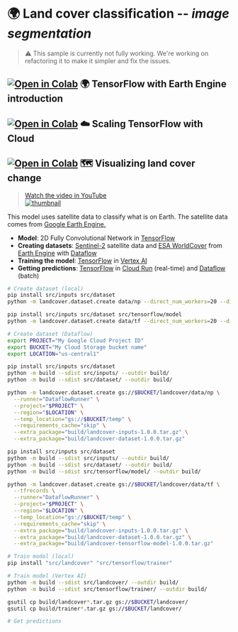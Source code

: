 # 🌍 Land cover classification -- _image segmentation_

> ⚠️ This sample is currently not fully working. We're working on refactoring it to make it simpler and fix the issues.

## [![Open in Colab](https://colab.research.google.com/assets/colab-badge.svg)](https://colab.research.google.com/github/GoogleCloudPlatform/python-docs-samples/blob/main/people-and-planet-ai/land-cover-classification/README.ipynb) 🌍 TensorFlow with Earth Engine introduction

## [![Open in Colab](https://colab.research.google.com/assets/colab-badge.svg)](https://colab.research.google.com/github/GoogleCloudPlatform/python-docs-samples/blob/main/people-and-planet-ai/land-cover-classification/cloud-tensorflow.ipynb) ☁️ Scaling TensorFlow with Cloud

## [![Open in Colab](https://colab.research.google.com/assets/colab-badge.svg)](https://colab.research.google.com/github/GoogleCloudPlatform/python-docs-samples/blob/main/people-and-planet-ai/land-cover-classification/land-cover-change.ipynb) 🗺️ Visualizing land cover change

> [Watch the video in YouTube<br> ![thumbnail](http://img.youtube.com/vi/zImQf91ffFo/0.jpg)](https://youtu.be/zImQf91ffFo)

This model uses satellite data to classify what is on Earth. The satellite data comes from [Google Earth Engine.](https://earthengine.google.com/)

* **Model**: 2D Fully Convolutional Network in [TensorFlow]
* **Creating datasets**: [Sentinel-2] satellite data and [ESA WorldCover] from [Earth Engine] with [Dataflow]
* **Training the model**: [TensorFlow] in [Vertex AI]
* **Getting predictions**: [TensorFlow] in [Cloud Run] (real-time) and [Dataflow] (batch)

[Sentinel-2]: https://developers.google.com/earth-engine/datasets/catalog/COPERNICUS_S2
[ESA WorldCover]: https://developers.google.com/earth-engine/datasets/catalog/ESA_WorldCover_v100

[Cloud Run]: https://cloud.google.com/run
[Dataflow]: https://cloud.google.com/dataflow
[Earth Engine]: https://earthengine.google.com/
[TensorFlow]: https://www.tensorflow.org/
[Vertex AI]: https://cloud.google.com/vertex-ai

```sh
# Create dataset (local)
pip install src/inputs src/dataset
python -m landcover.dataset.create data/np --direct_num_workers=20 --direct_running_mode=multi_threading

pip install src/inputs src/dataset src/tensorflow/model
python -m landcover.dataset.create data/tf --direct_num_workers=20 --direct_running_mode=multi_threading --tfrecords

# Create dataset (Dataflow)
export PROJECT="My Google Cloud Project ID"
export BUCKET="My Cloud Storage bucket name"
export LOCATION="us-central1"

pip install src/inputs src/dataset
python -m build --sdist src/inputs/ --outdir build/
python -m build --sdist src/dataset/ --outdir build/

python -m landcover.dataset.create gs://$BUCKET/landcover/data/np \
  --runner="DataflowRunner" \
  --project="$PROJECT" \
  --region="$LOCATION" \
  --temp_location="gs://$BUCKET/temp" \
  --requirements_cache="skip" \
  --extra_package="build/landcover-inputs-1.0.0.tar.gz" \
  --extra_package="build/landcover-dataset-1.0.0.tar.gz"

pip install src/inputs src/dataset
python -m build --sdist src/inputs/ --outdir build/
python -m build --sdist src/dataset/ --outdir build/
python -m build --sdist src/tensorflow/model/ --outdir build/

python -m landcover.dataset.create gs://$BUCKET/landcover/data/tf \
  --tfrecords \
  --runner="DataflowRunner" \
  --project="$PROJECT" \
  --region="$LOCATION" \
  --temp_location="gs://$BUCKET/temp" \
  --requirements_cache="skip" \
  --extra_package="build/landcover-inputs-1.0.0.tar.gz" \
  --extra_package="build/landcover-dataset-1.0.0.tar.gz" \
  --extra_package="build/landcover-tensorflow-model-1.0.0.tar.gz"

# Train model (local)
pip install "src/landcover" "src/tensorflow/trainer"

# Train model (Vertex AI)
python -m build --sdist src/landcover/ --outdir build/
python -m build --sdist src/tensorflow/trainer/ --outdir build/

gsutil cp build/landcover*.tar.gz gs://$BUCKET/landcover/
gsutil cp build/trainer*.tar.gz gs://$BUCKET/landcover/

# Get predictions
```
